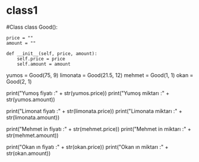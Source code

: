 # class1
#Class
class Good():

    price = ""
    amount = ""

    def __init__(self, price, amount):
        self.price = price
        self.amount = amount

yumos = Good(75, 9)
limonata = Good(21.5, 12)
mehmet = Good(1, 1)
okan = Good(2, 1)

print("Yumoş fiyatı :" + str(yumos.price))
print("Yumoş miktarı :" + str(yumos.amount))

print("Limonat fiyatı :" + str(limonata.price))
print("Limonata miktarı :" + str(limonata.amount))

print("Mehmet in fiyatı :" + str(mehmet.price))
print("Mehmet in miktarı :" + str(mehmet.amount))

print("Okan ın fiyatı :" + str(okan.price))
print("Okan ın miktarı :" + str(okan.amount))
